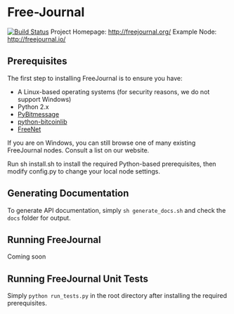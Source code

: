 # Free-Journal
[![Build Status](https://travis-ci.org/FreeJournal/freejournal.svg?branch=fixTravisAndUnittests)](https://travis-ci.org/FreeJournal/freejournal)
Project Homepage: http://freejournal.org/
Example Node: http://freejournal.io/

## Prerequisites

The first step to installing FreeJournal is to ensure you have:
- A Linux-based operating systems (for security reasons, we do not support Windows)
- Python 2.x
- [PyBitmessage](https://github.com/Bitmessage/PyBitmessage/)
- [python-bitcoinlib](https://github.com/petertodd/python-bitcoinlib)
- [FreeNet](https://freenetproject.org)

If you are on Windows, you can still browse one of many existing FreeJournal nodes.
Consult a list on our website.

Run sh install.sh to install the required Python-based prerequisites, then modify
config.py to change your local node settings.

## Generating Documentation

To generate API documentation, simply `sh generate_docs.sh` and check the `docs` folder
for output.

## Running FreeJournal

Coming soon

## Running FreeJournal Unit Tests

Simply `python run_tests.py` in the root directory after installing the required
prerequisites.

